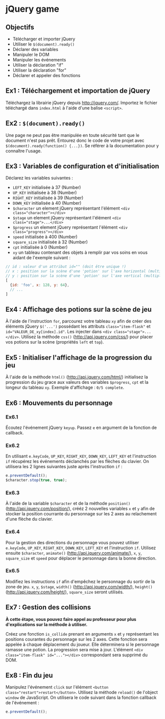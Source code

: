 jQuery game
===

Objectifs
---

- Télécharger et importer jQuery
- Utiliser le `$(document).ready()`
- Déclarer des variables
- Manipuler le DOM
- Manipuler les événements
- Utiliser la déclaration "if"
- Utiliser la déclaration "for"
- Déclarer et appeler des fonctions

Ex1 : Téléchargement et importation de jQuery
---

Téléchargez la librairie jQuery depuis http://jquery.com/. Importez le fichier téléchargé dans `index.html`
à l'aide d'une balise `<script>`.

Ex2 : `$(document).ready()`
---

Une page ne peut pas être manipulée en toute sécurité tant que le document n'est pas prêt. Entourez donc le code de votre projet avec `$(document).ready(function() {...})`. Se référer à la documentation pour y connaître l'usage.

Ex3 : Variables de configuration et d'initialisation
---

Déclarez les variables suivantes :

- `LEFT_KEY` initialisée à 37 (Number)
- `UP_KEY` initialisée à 38 (Number)
- `RIGHT_KEY` initialisée à 39 (Number)
- `DOWN_KEY` initialisée à 40 (Number)
- `$character` un element jQuery représentant l'élément `<div class="character"></div>`
- `$stage` un element jQuery représentant l'élément `<div class="stage">...</div>`
- `$progress` un element jQuery représentant l'élément `<div class="progress"></div>`
- `speed` initialisée à 400 (Number)
- `square_size` initialisée à 32 (Number)
- `cpt` initialisée à 0 (Number)
- `xy` un tableau contenant des objets à remplir par vos soins en vous aidant de l'exemple suivant :

```js
// id : valeur d'un attribut id="" (doit être unique !)
// x : position sur la scène d'une 'potion' sur l'axe horizontal (multiple de 32, square_size ici)
// y : position sur la scène d'une 'potion' sur l'axe vertical (multiple de 32, square_size ici)
[
  {id: 'foo', x: 128, y: 64},
  // ...
]
```

Ex4 : Affichage des potions sur la scène de jeu
---

À l'aide de l'instruction `for`, parcourez votre tableau `xy` afin de créer des éléments jQuery `$('...')`
possédant les attributs `class="item-flask"` et `id="VALEUR_DE_xy[index].id"`. Les injecter dans
`<div class="stage">...</div>`. Utilisez la méthode `css()` (http://api.jquery.com/css/) pour placer
vos potions sur la scène (propriétés `left` et `top`).

Ex5 : Initialiser l'affichage de la progression du jeu
---

À l'aide de la méthode `html()` (http://api.jquery.com/html/) initialisez la progression du jeu grace aux valeurs des
variables `$progress`, `cpt` et la longeur du tableau `xy`. Exemple d'affichage : `0/5 complete`.

Ex6 : Mouvements du personnage
---

### Ex6.1

Écoutez l'événement jQuery `keyup`. Passez `e` en argument de la fonction de callback.


### Ex6.2

En utilisant `e.keyCode`, `UP_KEY`, `RIGHT_KEY`, `DOWN_KEY`, `LEFT_KEY` et l'instruction `if` récupérez les événements
déclanchés par les flèches du clavier. On utilisera les 2 lignes suivantes juste après l'instruction `if` :

```js
e.preventDefault();
$character.stop(true, true);
```

### Ex6.3

À l'aide de la variable `$character` et de la méthode `position()` (http://api.jquery.com/position/), crééz 2 nouvelles
variables `x` et `y` afin de stocker la position courrante du personnage sur les 2 axes au relachement d'une flèche du clavier.

### Ex6.4

Pour la gestion des directions du personnage vous pouvez utiliser `e.keyCode`, `UP_KEY`, `RIGHT_KEY`, `DOWN_KEY`, `LEFT_KEY` et l'instruction `if`. Utilisez ensuite `$character`, `animate()` (http://api.jquery.com/animate/), `x`, `y`, `square_size` et `speed` pour déplacer le personnage dans la bonne direction.

### Ex6.5

Modifiez les instructions `if` afin d'empêchez le personnage du sortir de la zone de jeu. `x`, `y`, `$stage`,
`width()` (http://api.jquery.com/width/), `height()` (http://api.jquery.com/height/), `square_size`
seront utilisés.

Ex7 : Gestion des collisions
---

__À cette étape, vous pouvez faire appel au professeur pour plus d'explications sur la méthode à utiliser.__

Créez une fonction `is_collide` prenant en arguments `x` et `y` représentant les positions courantes du personnage sur les 2 axes. Cette fonction sera appelée à chaque déplacement du joueur. Elle déterminera si le personnage ramasse une potion. La progression sera mise à jour. L'élément `<div class="item-flask" id="..."></div>` correspondant sera supprimé du DOM.

Ex8 : Fin du jeu
---

Manipulez l'événement `click` sur l'élément `<button class="restart">restart</button>`. Utilisez la méthode `reload()`
de l'object `window` de JavaScript. On utilisera le code suivant dans la fonction callback de l'événement :

```js
e.preventDefault();
```
